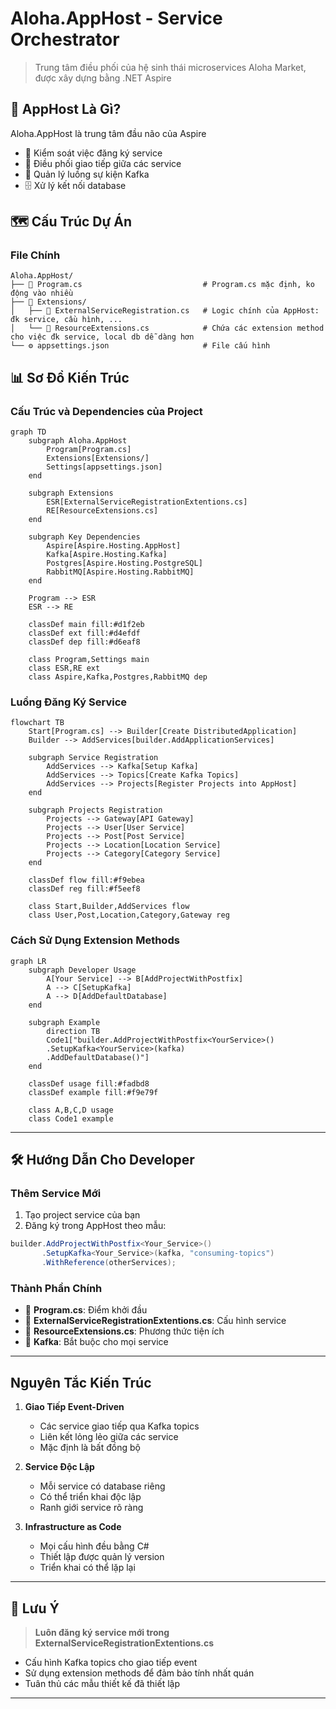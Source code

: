 # Aloha.AppHost - Service Orchestrator

> Trung tâm điều phối của hệ sinh thái microservices Aloha Market, được xây dựng bằng .NET Aspire

## 🎯 AppHost Là Gì?

Aloha.AppHost là trung tâm đầu não của Aspire
- 🔐 Kiểm soát việc đăng ký service
- 🎵 Điều phối giao tiếp giữa các service
- 🔌 Quản lý luồng sự kiện Kafka
- 🗄️ Xử lý kết nối database

## 🗺️ Cấu Trúc Dự Án

### File Chính
```
Aloha.AppHost/
├── 📄 Program.cs                           # Program.cs mặc định, ko động vào nhiều
├── 📂 Extensions/
│   ├── 📄 ExternalServiceRegistration.cs   # Logic chính của AppHost: đk service, cầu hình, ...
│   └── 📄 ResourceExtensions.cs            # Chứa các extension method cho việc đk service, local db dễ dàng hơn
└── ⚙️ appsettings.json                     # File cấu hình
```

## 📊 Sơ Đồ Kiến Trúc

### Cấu Trúc và Dependencies của Project
```mermaid
graph TD
    subgraph Aloha.AppHost
        Program[Program.cs]
        Extensions[Extensions/]
        Settings[appsettings.json]
    end

    subgraph Extensions
        ESR[ExternalServiceRegistrationExtentions.cs]
        RE[ResourceExtensions.cs]
    end

    subgraph Key Dependencies
        Aspire[Aspire.Hosting.AppHost]
        Kafka[Aspire.Hosting.Kafka]
        Postgres[Aspire.Hosting.PostgreSQL]
        RabbitMQ[Aspire.Hosting.RabbitMQ]
    end

    Program --> ESR
    ESR --> RE
    
    classDef main fill:#d1f2eb
    classDef ext fill:#d4efdf
    classDef dep fill:#d6eaf8
    
    class Program,Settings main
    class ESR,RE ext
    class Aspire,Kafka,Postgres,RabbitMQ dep
```

### Luồng Đăng Ký Service
```mermaid
flowchart TB
    Start[Program.cs] --> Builder[Create DistributedApplication]
    Builder --> AddServices[builder.AddApplicationServices]
    
    subgraph Service Registration
        AddServices --> Kafka[Setup Kafka]
        AddServices --> Topics[Create Kafka Topics]
        AddServices --> Projects[Register Projects into AppHost]
    end

    subgraph Projects Registration
        Projects --> Gateway[API Gateway]
        Projects --> User[User Service]
        Projects --> Post[Post Service]
        Projects --> Location[Location Service]
        Projects --> Category[Category Service]
    end

    classDef flow fill:#f9ebea
    classDef reg fill:#f5eef8
    
    class Start,Builder,AddServices flow
    class User,Post,Location,Category,Gateway reg
```

### Cách Sử Dụng Extension Methods
```mermaid
graph LR
    subgraph Developer Usage
        A[Your Service] --> B[AddProjectWithPostfix]
        A --> C[SetupKafka]
        A --> D[AddDefaultDatabase]
    end

    subgraph Example
        direction TB
        Code1["builder.AddProjectWithPostfix<YourService>()
        .SetupKafka<YourService>(kafka)
        .AddDefaultDatabase()"]
    end

    classDef usage fill:#fadbd8
    classDef example fill:#f9e79f
    
    class A,B,C,D usage
    class Code1 example
```

---
## 🛠️ Hướng Dẫn Cho Developer

### Thêm Service Mới

1. Tạo project service của bạn
2. Đăng ký trong AppHost theo mẫu:
```csharp
builder.AddProjectWithPostfix<Your_Service>()
       .SetupKafka<Your_Service>(kafka, "consuming-topics")
       .WithReference(otherServices);
```

### Thành Phần Chính
- 🎯 **Program.cs**: Điểm khởi đầu
- 🔧 **ExternalServiceRegistrationExtentions.cs**: Cấu hình service
- 🧰 **ResourceExtensions.cs**: Phương thức tiện ích
- 📡 **Kafka**: Bắt buộc cho mọi service

---
## Nguyên Tắc Kiến Trúc

1. **Giao Tiếp Event-Driven**
   - Các service giao tiếp qua Kafka topics
   - Liên kết lỏng lẻo giữa các service
   - Mặc định là bất đồng bộ

2. **Service Độc Lập**
   - Mỗi service có database riêng
   - Có thể triển khai độc lập
   - Ranh giới service rõ ràng

3. **Infrastructure as Code**
   - Mọi cấu hình đều bằng C#
   - Thiết lập được quản lý version
   - Triển khai có thể lặp lại

---

## 📝 Lưu Ý

> **Luôn đăng ký service mới trong ExternalServiceRegistrationExtentions.cs**
- Cấu hình Kafka topics cho giao tiếp event
- Sử dụng extension methods để đảm bảo tính nhất quán
- Tuân thủ các mẫu thiết kế đã thiết lập
---